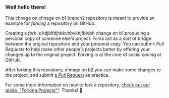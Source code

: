 ### Well hello there!

This chnage on chnage on b1 branch2 repository is meant to provide an example for *forking* a repository on GitHub.

Creating a *fork* is kdjblfdjhbkvhbvkhjfblvbh change on b1 producing a personal copy of someone else's project. Forks act as a sort of bridge between the original repository and your personal copy. You can submit *Pull Requests* to help make other people's projects better by offering your changes up to the original project. Forking is at the core of social coding at GitHub.

After forking this repository, chnage on b2 you can make some changes to the project, and submit [a Pull Request](https://github.com/octocat/Spoon-Knife/pulls) as practice.

For some more information on how to fork a repository, [check out our guide, "Forking Projects""](http://guides.github.com/overviews/forking/). Thanks! :sparkling_heart:
